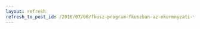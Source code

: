 ```yaml
---
layout: refresh
refresh_to_post_id: /2016/07/06/fkusz-program-fkuszban-az-nkormnyzati-tagsggal-rendelkez-szocilis-szvetkezetek
---
```

